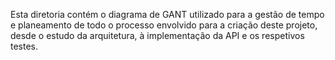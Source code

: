 Esta diretoria contém o diagrama de GANT utilizado para a gestão de tempo e planeamento de todo o processo envolvido para a criação deste projeto, desde o estudo da arquitetura, à implementação da API e os respetivos testes.